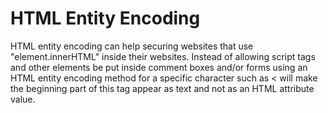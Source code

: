 <h1>HTML Entity Encoding</h1>

<p>HTML entity encoding can help securing websites that use "element.innerHTML" inside their websites. Instead of allowing script tags and other elements be put inside comment boxes and/or forms using an HTML entity encoding method for a specific character such as < will make the beginning part of this tag appear as text and not as an HTML attribute value. </p>
  
  
  
  
  
  
  
  
 
